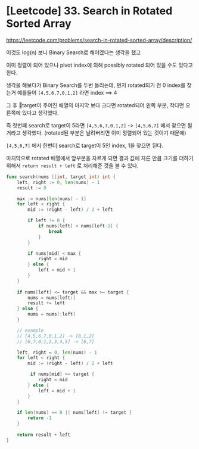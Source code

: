 # [Leetcode] 33. Search in Rotated Sorted Array


https://leetcode.com/problems/search-in-rotated-sorted-array/description/

<!--more-->

이것도 log(n) 보니 Binary Search로 해야겠다는 생각을 했고

이미 정렬이 되어 있으나 pivot index에 의해 possibly rotated 되어 있을 수도 있다고 한다.

생각을 해보다가 Binary Search를 두번 돌리는데, 먼저 rotated되기 전 0 index를 찾는거 예를들어 `[4,5,6,7,0,1,2]` 라면 index ==> 4 

그 후 target이 주어진 배열의 마지막 보다 크다면 rotated되어 왼쪽 부분, 작다면 오른쪽에 있다고 생각했다. 

즉 첫번째 search로 target이 5라면 `[4,5,6,7,0,1,2]` -> `[4,5,6,7]` 에서 찾으면 될 거라고 생각했다. (rotated된 부분은 날려버리면 이미 정렬되어 있는 것이기 때문에)

`[4,5,6,7]` 에서 한번더 search로 target이 5인 index, 1을 찾으면 된다.

마지막으로 rotated 배열에서 앞부분을 자르게 되면 결과 값에 자른 만큼 크기를 더하기 위해서 `return result + left` 로 처리해준 것을 볼 수 있다.

```go
func search(nums []int, target int) int {
    left, right := 0, len(nums) - 1
    result := 0

    max := nums[len(nums) - 1]
    for left < right {
        mid := (right - left) / 2 + left

        if left != 0 {
            if nums[left] < nums[left-1] {
                break
            }
        }

        if nums[mid] < max {
            right = mid
        } else {
            left = mid + 1
        }
    }
   
    if nums[left] <= target && max >= target {
        nums = nums[left:]
        result += left
    } else {
        nums = nums[:left]
    }

    // example
    // [4,5,6,7,0,1,2] -> [0,1,2]
    // [6,7,0,1,2,3,4,5] -> [6,7]

    left, right = 0, len(nums) - 1
    for left < right {
        mid := (right - left) / 2 + left

         if nums[mid] >= target {
            right = mid
        } else {
            left = mid + 1
        }
    }

    if len(nums) == 0 || nums[left] != target {
        return -1
    }
    
    return result + left
}
```
